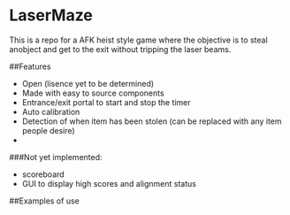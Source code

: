# LaserMaze

This is a repo for a AFK heist style game where the objective is to steal anobject and get to the exit without tripping the laser beams.

##Features
- Open (lisence yet to be determined)
- Made with easy to source components
- Entrance/exit portal to start and stop the timer
- Auto calibration
- Detection of when item has been stolen (can be replaced with any item people desire)
- 

###Not yet implemented:
- scoreboard
- GUI to display high scores and alignment status

##Examples of use
